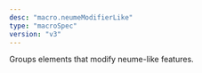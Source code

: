 ```yaml
---
desc: "macro.neumeModifierLike"
type: "macroSpec"
version: "v3"
---
```


Groups elements that modify neume-like features.